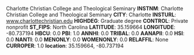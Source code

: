 
Charlotte Christian College and Theological Seminary
**INSTNM**: Charlotte Christian College and Theological Seminary
**CITY**: Charlotte
**INSTURL**: www.charlottechristian.edu
**HIGHDEG**: Graduate degree
**CONTROL**: Private nonprofit
**ST_FIPS**: North Carolina
**LATITUDE**: 35.159664
**LONGITUDE**: -80.737194
**HBCU**: 0.0
**PBI**: 1.0
**ANNHI**: 0.0
**TRIBAL**: 0.0
**AANAPII**: 0.0
**HSI**: 0.0
**NANTI**: 0.0
**MENONLY**: 0.0
**WOMENONLY**: 0.0
**RELAFFIL**: None
**CURROPER**: 1.0
**location**: 35.159664, -80.737194